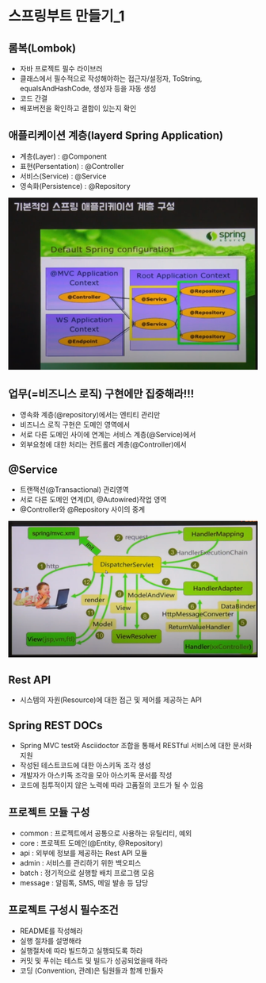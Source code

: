 # 스프링부트 만들기_1

## 롬복(Lombok)
- 자바 프로젝트 필수 라이브러
- 클래스에서 필수적으로 작성해야하는 접근자/설정자, ToString, equalsAndHashCode, 생성자 등을 자동 생성
- 코드 간결
- 배포버전을 확인하고 결합이 있는지 확인


## 애플리케이션 계층(layerd Spring Application)
- 계층(Layer) : @Component
- 표현(Persentation) : @Controller
- 서비스(Service) : @Service
- 영속화(Persistence) : @Repository

<img src="/img/img37.png">


## 업무(=비즈니스 로직) 구현에만 집중해라!!!
- 영속화 계층(@repository)에서는 엔티티 관리만
- 비즈니스 로직 구현은 도메인 영역에서
- 서로 다른 도메인 사이에 연계는 서비스 계층(@Service)에서
- 외부요청에 대한 처리는 컨트롤러 계층(@Controller)에서


## @Service
- 트랜잭션(@Transactional) 관리영역
- 서로 다른 도메인 연계(DI, @Autowired)작업 영역
- @Controller와 @Repository 사이의 중계


<img src="/img/img38.png">

## Rest API
- 시스템의 자원(Resource)에 대한 접근 및 제어를 제공하는 API

## Spring REST DOCs
- Spring MVC test와 Asciidoctor 조합을 통해서 RESTful 서비스에 대한 문서화 지원
- 작성된 테스트코드에 대한 아스키독 조각 생성
- 개발자가 아스키독 조각을 모아 아스키독 문서를 작성
- 코드에 침투적이지 않은 노력에 따라 고품질의 코드가 될 수 있음

## 프로젝트 모듈 구성
- common : 프로젝트에서 공통으로 사용하는 유틸리티, 예외
- core : 프로젝트 도메인(@Entity, @Repository)
- api : 외부에 정보를 제공하는 Rest API 모듈
- admin : 서비스를 관리하기 위한 백오피스
- batch : 정기적으로 실행할 배치 프로그램 모음
- message : 알림톡, SMS, 메일 발송 등 담당

## 프로젝트 구성시 필수조건
- README를 작성해라
- 실행 절차를 설명해라
- 실행절차에 따라 빌드하고 실행되도록 하라
- 커밋 및 푸쉬는 테스트 및 빌드가 성공되었을때 하라
- 코딩 (Convention, 관례)은 팀원들과 함께 만들자


